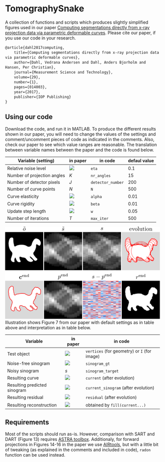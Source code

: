 # TomographySnake

A collection of functions and scripts which produces slightly simplified figures used in
our paper
[Computing segmentations directly from x-ray projection data via parametric deformable curves](https://iopscience.iop.org/article/10.1088/1361-6501/aa950e/meta). Please cite our paper, if you use our code in your research.

    @article{dahl2017computing,
        title={Computing segmentations directly from x-ray projection data via parametric deformable curves},
        author={Dahl, Vedrana Andersen and Dahl, Anders Bjorholm and Hansen, Per Christian},
        journal={Measurement Science and Technology},
        volume={29},
        number={1},
        pages={014003},
        year={2017},
        publisher={IOP Publishing}
    }

## Using our code

Download the code, and run it in MATLAB. To produce the different results shown in our paper, you will need to change the
values of the settings and comment/uncomment pieces of code as indicated in the comments. Also, check our paper to see which value ranges are reasonable. The translation between variable names between the paper and the code is found below. 

Variable (setting) | in paper | in code | defaul value
------------ | ------------- | ------------- | -------------
Relative noise level | <img src="https://render.githubusercontent.com/render/math?math=\eta"> | `eta` | 0.1
Number of projection angles | *K* | `nr_angles` | 15
Number of detector pixels | *J* | `detector_number` | 200
Number of curve points | *N* | `N` | 500
Curve elasticity | <img src="https://render.githubusercontent.com/render/math?math=\alpha"> | `alpha` | 0.01
Curve rigidity | <img src="https://render.githubusercontent.com/render/math?math=\beta"> | `beta` | 0.01
Update step length | <img src="https://render.githubusercontent.com/render/math?math=\tau"> | `w` | 0.05
Number of iterations | *T* | `max_iter` | 500

![Figure 7](/images/Figure7.png)<!-- .element height="25%" width="25%" -->
Illustration shows Figure 7 from our paper with default settings as in table above and interpretation as in table below.

Variable | in paper | in code 
------------ | ------------- | ------------- 
Test object | <img src="https://render.githubusercontent.com/render/math?math=\tilde{o}"> | `vertices` (for geometry) or `I` (for image)
Noise-free sinogram | <img src="https://render.githubusercontent.com/render/math?math=\tilde{s}"> | `sinogram_gt`
Noisy sinogram | *s* | `sinogram_target`
Resulting curve | <img src="https://render.githubusercontent.com/render/math?math=\mathbf{c}^\mathrm{end}"> | `current` (after evolution)
Resulting predicted sinogram | <img src="https://render.githubusercontent.com/render/math?math=p^\mathrm{end}"> | `current_sinogram` (after evolution)
Resulting residual | <img src="https://render.githubusercontent.com/render/math?math=s-p^\mathrm{end}"> | `residual` (after evolution)
Resulting reconstruction | <img src="https://render.githubusercontent.com/render/math?math=p^\mathrm{end}"> | obtained by `fill(current...)` 

## Requirements

Most of the scripts should run as-is. However, comparison with SART and DART (Figure 13) requires
[ASTRA toolbox](https://www.astra-toolbox.com/).
Additionaly, for forward projections in Figures 14-16 in the paper we use
[AIRtools](http://www.imm.dtu.dk/~pcha/AIRtoolsII/index.html),
but with a little bit of tweaking (as explained in the comments and included in code), `radon` function can be used instead.


